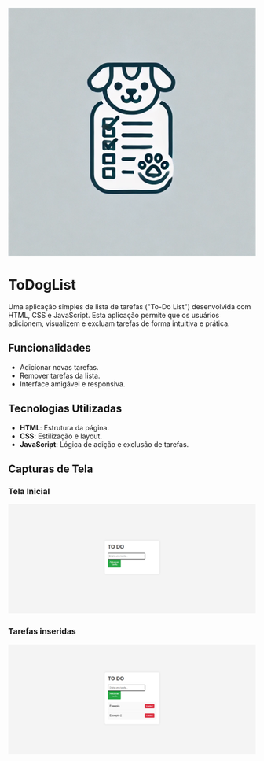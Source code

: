 ![logo](images/todoglist3.png)

# ToDogList

Uma aplicação simples de lista de tarefas ("To-Do List") desenvolvida com HTML, CSS e JavaScript. Esta aplicação permite que os usuários adicionem, visualizem e excluam tarefas de forma intuitiva e prática.


## Funcionalidades

- Adicionar novas tarefas.
- Remover tarefas da lista.
- Interface amigável e responsiva.

## Tecnologias Utilizadas

- **HTML**: Estrutura da página.
- **CSS**: Estilização e layout.
- **JavaScript**: Lógica de adição e exclusão de tarefas.

## Capturas de Tela

### Tela Inicial
![Tela Inicial](images/todoglist1.png)

### Tarefas inseridas 
![Tarefas inseridas](images/todoglist2.png)

